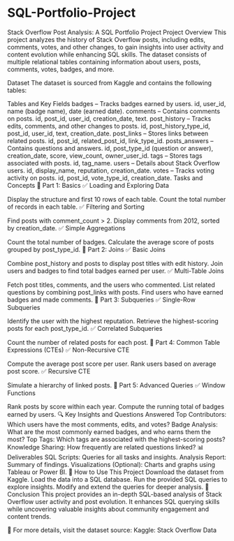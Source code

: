 # SQL-Portfolio-Project
Stack Overflow Post Analysis: A SQL Portfolio Project
Project Overview
This project analyzes the history of Stack Overflow posts, including edits, comments, votes, and other changes, to gain insights into user activity and content evolution while enhancing SQL skills. The dataset consists of multiple relational tables containing information about users, posts, comments, votes, badges, and more.

Dataset
The dataset is sourced from Kaggle and contains the following tables:

Tables and Key Fields
badges – Tracks badges earned by users.
id, user_id, name (badge name), date (earned date).
comments – Contains comments on posts.
id, post_id, user_id, creation_date, text.
post_history – Tracks edits, comments, and other changes to posts.
id, post_history_type_id, post_id, user_id, text, creation_date.
post_links – Stores links between related posts.
id, post_id, related_post_id, link_type_id.
posts_answers – Contains questions and answers.
id, post_type_id (question or answer), creation_date, score, view_count, owner_user_id.
tags – Stores tags associated with posts.
id, tag_name.
users – Details about Stack Overflow users.
id, display_name, reputation, creation_date.
votes – Tracks voting activity on posts.
id, post_id, vote_type_id, creation_date.
Tasks and Concepts
📌 Part 1: Basics
✅ Loading and Exploring Data

Display the structure and first 10 rows of each table.
Count the total number of records in each table.
✅ Filtering and Sorting

Find posts with comment_count > 2.
Display comments from 2012, sorted by creation_date.
✅ Simple Aggregations

Count the total number of badges.
Calculate the average score of posts grouped by post_type_id.
📌 Part 2: Joins
✅ Basic Joins

Combine post_history and posts to display post titles with edit history.
Join users and badges to find total badges earned per user.
✅ Multi-Table Joins

Fetch post titles, comments, and the users who commented.
List related questions by combining post_links with posts.
Find users who have earned badges and made comments.
📌 Part 3: Subqueries
✅ Single-Row Subqueries

Identify the user with the highest reputation.
Retrieve the highest-scoring posts for each post_type_id.
✅ Correlated Subqueries

Count the number of related posts for each post.
📌 Part 4: Common Table Expressions (CTEs)
✅ Non-Recursive CTE

Compute the average post score per user.
Rank users based on average post score.
✅ Recursive CTE

Simulate a hierarchy of linked posts.
📌 Part 5: Advanced Queries
✅ Window Functions

Rank posts by score within each year.
Compute the running total of badges earned by users.
🔍 Key Insights and Questions Answered
Top Contributors: Which users have the most comments, edits, and votes?
Badge Analysis: What are the most commonly earned badges, and who earns them the most?
Top Tags: Which tags are associated with the highest-scoring posts?
Knowledge Sharing: How frequently are related questions linked?
📊 Deliverables
SQL Scripts: Queries for all tasks and insights.
Analysis Report: Summary of findings.
Visualizations (Optional): Charts and graphs using Tableau or Power BI.
🚀 How to Use This Project
Download the dataset from Kaggle.
Load the data into a SQL database.
Run the provided SQL queries to explore insights.
Modify and extend the queries for deeper analysis.
📢 Conclusion
This project provides an in-depth SQL-based analysis of Stack Overflow user activity and post evolution. It enhances SQL querying skills while uncovering valuable insights about community engagement and content trends.

🔗 For more details, visit the dataset source: Kaggle: Stack Overflow Data

